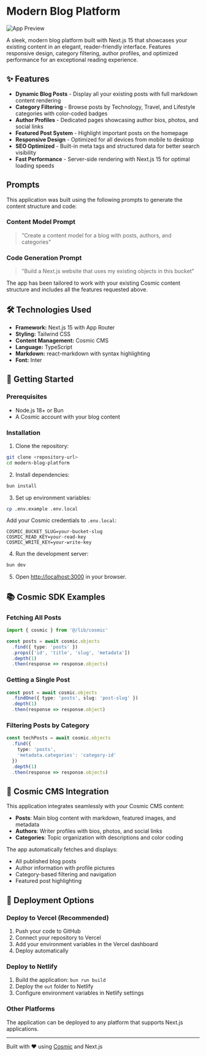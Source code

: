 # Modern Blog Platform

![App Preview](https://imgix.cosmicjs.com/44c900d0-875c-11f0-8dcc-651091f6a7c0-photo-1549144511-f099e773c147-1756749080517.jpg?w=1200&h=300&fit=crop&auto=format,compress)

A sleek, modern blog platform built with Next.js 15 that showcases your existing content in an elegant, reader-friendly interface. Features responsive design, category filtering, author profiles, and optimized performance for an exceptional reading experience.

## ✨ Features

- **Dynamic Blog Posts** - Display all your existing posts with full markdown content rendering
- **Category Filtering** - Browse posts by Technology, Travel, and Lifestyle categories with color-coded badges
- **Author Profiles** - Dedicated pages showcasing author bios, photos, and social links
- **Featured Post System** - Highlight important posts on the homepage
- **Responsive Design** - Optimized for all devices from mobile to desktop
- **SEO Optimized** - Built-in meta tags and structured data for better search visibility
- **Fast Performance** - Server-side rendering with Next.js 15 for optimal loading speeds

<!-- CLONE_PROJECT_BUTTON -->

## Prompts

This application was built using the following prompts to generate the content structure and code:

### Content Model Prompt

> "Create a content model for a blog with posts, authors, and categories"

### Code Generation Prompt

> "Build a Next.js website that uses my existing objects in this bucket"

The app has been tailored to work with your existing Cosmic content structure and includes all the features requested above.

## 🛠️ Technologies Used

- **Framework:** Next.js 15 with App Router
- **Styling:** Tailwind CSS
- **Content Management:** Cosmic CMS
- **Language:** TypeScript
- **Markdown:** react-markdown with syntax highlighting
- **Font:** Inter

## 🚀 Getting Started

### Prerequisites

- Node.js 18+ or Bun
- A Cosmic account with your blog content

### Installation

1. Clone the repository:
```bash
git clone <repository-url>
cd modern-blog-platform
```

2. Install dependencies:
```bash
bun install
```

3. Set up environment variables:
```bash
cp .env.example .env.local
```

Add your Cosmic credentials to `.env.local`:
```
COSMIC_BUCKET_SLUG=your-bucket-slug
COSMIC_READ_KEY=your-read-key
COSMIC_WRITE_KEY=your-write-key
```

4. Run the development server:
```bash
bun dev
```

5. Open [http://localhost:3000](http://localhost:3000) in your browser.

## 📚 Cosmic SDK Examples

### Fetching All Posts
```typescript
import { cosmic } from '@/lib/cosmic'

const posts = await cosmic.objects
  .find({ type: 'posts' })
  .props(['id', 'title', 'slug', 'metadata'])
  .depth(1)
  .then(response => response.objects)
```

### Getting a Single Post
```typescript
const post = await cosmic.objects
  .findOne({ type: 'posts', slug: 'post-slug' })
  .depth(1)
  .then(response => response.object)
```

### Filtering Posts by Category
```typescript
const techPosts = await cosmic.objects
  .find({ 
    type: 'posts',
    'metadata.categories': 'category-id'
  })
  .depth(1)
  .then(response => response.objects)
```

## 🌟 Cosmic CMS Integration

This application integrates seamlessly with your Cosmic CMS content:

- **Posts**: Main blog content with markdown, featured images, and metadata
- **Authors**: Writer profiles with bios, photos, and social links
- **Categories**: Topic organization with descriptions and color coding

The app automatically fetches and displays:
- All published blog posts
- Author information with profile pictures
- Category-based filtering and navigation
- Featured post highlighting

## 📱 Deployment Options

### Deploy to Vercel (Recommended)

1. Push your code to GitHub
2. Connect your repository to Vercel
3. Add your environment variables in the Vercel dashboard
4. Deploy automatically

### Deploy to Netlify

1. Build the application: `bun run build`
2. Deploy the `out` folder to Netlify
3. Configure environment variables in Netlify settings

### Other Platforms

The application can be deployed to any platform that supports Next.js applications.

---

Built with ❤️ using [Cosmic](https://www.cosmicjs.com) and Next.js